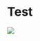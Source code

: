 # Test
 
<!-- <img src="https://img.shields.io/badge/이름-색상코드?style=flat-square&logo=로고명&logoColor=로고색"/> -->

<img src="https://img.shields.io/badge/Firebase-FFCA28?style=flat-square&logo=firebase&logoColor=white"/>
